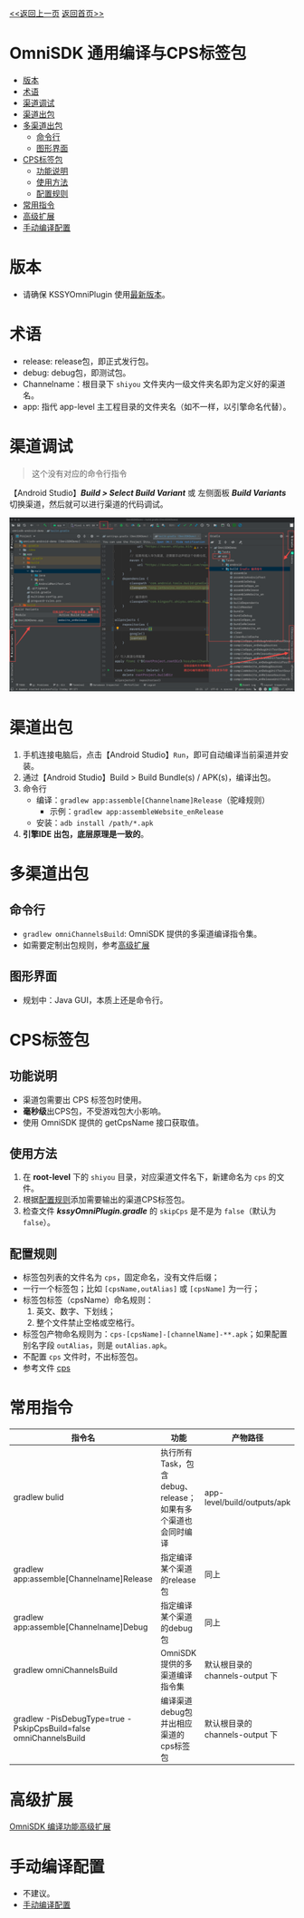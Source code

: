 [<<返回上一页](/sdk-docs/docs/omni-sdk/OmniSDK接入指南.md#通通用编译与CPS标签包)         [返回首页>>](/sdk-docs)

OmniSDK 通用编译与CPS标签包
=====

<!-- TOC -->

- [版本](#版本)
- [术语](#术语)
- [渠道调试](#渠道调试)
- [渠道出包](#渠道出包)
- [多渠道出包](#多渠道出包)
    - [命令行](#命令行)
    - [图形界面](#图形界面)
- [CPS标签包](#cps标签包)
    - [功能说明](#功能说明)
    - [使用方法](#使用方法)
    - [配置规则](#配置规则)
- [常用指令](#常用指令)
- [高级扩展](#高级扩展)
- [手动编译配置](#手动编译配置)

<!-- /TOC -->

# 版本

- 请确保 KSSYOmniPlugin 使用[最新版本](https://d7n9vj8ces.feishu.cn/docs/doccn9IsNVuJKFHQb1BqbxYHcdd#HBROJv)。

# 术语

- release: release包，即正式发行包。
- debug: debug包，即测试包。
- Channelname：根目录下 `shiyou` 文件夹内一级文件夹名即为定义好的渠道名。
- app: 指代 app-level 主工程目录的文件夹名（如不一样，以引擎命名代替）。

# 渠道调试
> 这个没有对应的命令行指令

【Android Studio】***Build > Select Build Variant*** 或 左侧面板 ***Build Variants*** 切换渠道，然后就可以进行渠道的代码调试。

![image](../images/kssy渠道切换.png)

# 渠道出包

1. 手机连接电脑后，点击【Android Studio】`Run`，即可自动编译当前渠道并安装。
2. 通过【Android Studio】Build > Build Bundle(s) / APK(s)，编译出包。
3. 命令行
    - 编译：`gradlew app:assemble[Channelname]Release`（驼峰规则）
        - 示例：`gradlew app:assembleWebsite_enRelease`
    - 安装：`adb install /path/*.apk` 
4. **引擎IDE 出包，底层原理是一致的**。

# 多渠道出包

## 命令行
- `gradlew omniChannelsBuild`: OmniSDK 提供的多渠道编译指令集。
- 如需要定制出包规则，参考[高级扩展](#高级扩展)

## 图形界面

- 规划中：Java GUI，本质上还是命令行。

# CPS标签包

## 功能说明
- 渠道包需要出 CPS 标签包时使用。
- **毫秒级**出CPS包，不受游戏包大小影响。
- 使用 OmniSDK 提供的 getCpsName 接口获取值。

## 使用方法
1. 在 **root-level** 下的 `shiyou` 目录，对应渠道文件名下，新建命名为 `cps` 的文件。
2. 根据[配置规则](#配置规则)添加需要输出的渠道CPS标签包。
3. 检查文件 ***kssyOmniPlugin.gradle*** 的 `skipCps` 是不是为 `false`（默认为`false`）。

## 配置规则
- 标签包列表的文件名为 `cps`，固定命名，没有文件后缀；
- 一行一个标签包；比如 `[cpsName,outAlias]` 或 `[cpsName]` 为一行；
- 标签包标签（cpsName）命名规则：
    1. 英文、数字、下划线；
    2. 整个文件禁止空格或空格行。
- 标签包产物命名规则为：`cps-[cpsName]-[channelName]-**.apk`；如果配置别名字段 `outAlias`，则是 `outAlias.apk`。
- 不配置 `cps` 文件时，不出标签包。
- 参考文件 [cps](../res/cps)

# 常用指令

| 指令名                                                       | 功能                                                         | 产物路径                        |
| ------------------------------------------------------------ | ------------------------------------------------------------ | ------------------------------- |
| gradlew bulid                                                | 执行所有Task，包含debug、release；如果有多个渠道也会同时编译 | app-level/build/outputs/apk     |
| gradlew app:assemble[Channelname]Release                     | 指定编译某个渠道的release包                                  | 同上                            |
| gradlew app:assemble[Channelname]Debug                       | 指定编译某个渠道的debug包                                    | 同上                            |
| gradlew omniChannelsBuild                                    | OmniSDK 提供的多渠道编译指令集                               | 默认根目录的 channels-output 下 |
| gradlew -PisDebugType=true -PskipCpsBuild=false omniChannelsBuild | 编译渠道debug包并出相应渠道的cps标签包                       | 默认根目录的 channels-output 下 |

# 高级扩展
[OmniSDK 编译功能高级扩展](../doc/AdvancedCompilation.md)

# 手动编译配置
- 不建议。
- [手动编译配置](../doc/手动编译配置.md)